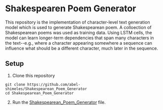 # Shakespearen Poem Generator

This repository is the implementation of character-level text generation model which is used to generate Shakespearean poem. A colloection of Shakespearean poems was used as training data. Using LSTM cells, the model can learn longer-term dependencies that span many characters in the text--e.g., where a character appearing somewhere a sequence can influence what should be a different character, much later in the sequence.

## Setup
1. Clone this repository
```shell
git clone https://github.com/abel-shimeles/Shakespearean_Poem_Generator
cd Shakespearean_Poem_Generator
```
2. Run the <a href="Shakespearean_Poem_Generator">Shakespearean_Poem_Generator</a> file.
